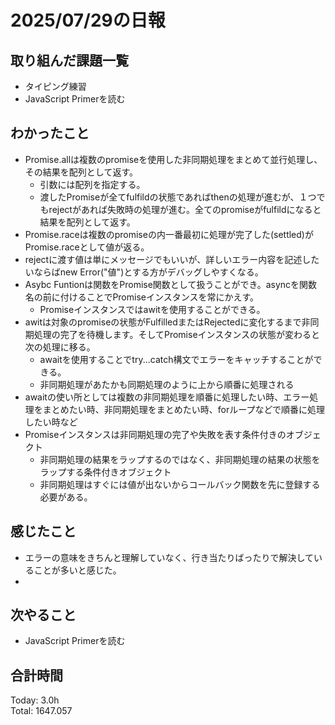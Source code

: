 # 2025/07/29の日報
## 取り組んだ課題一覧
* タイピング練習
* JavaScript Primerを読む
## わかったこと 
* Promise.allは複数のpromiseを使用した非同期処理をまとめて並行処理し、その結果を配列として返す。
  * 引数には配列を指定する。
  * 渡したPromiseが全てfulfildの状態であればthenの処理が進むが、１つでもrejectがあれば失敗時の処理が進む。全てのpromiseがfulfildになると結果を配列として返す。
* Promise.raceは複数のpromiseの内一番最初に処理が完了した(settled)がPromise.raceとして値が返る。
* rejectに渡す値は単にメッセージでもいいが、詳しいエラー内容を記述したいならばnew Error("値")とする方がデバッグしやすくなる。
* Asybc Funtionは関数をPromise関数として扱うことができ。asyncを関数名の前に付けることでPromiseインスタンスを常にかえす。
  * Promiseインスタンスではawitを使用することができる。
* awitは対象のpromiseの状態がFulfilledまたはRejectedに変化するまで非同期処理の完了を待機します。そしてPromiseインスタンスの状態が変わると次の処理に移る。
  * awaitを使用することでtry...catch構文でエラーをキャッチすることができる。
  * 非同期処理があたかも同期処理のように上から順番に処理される 
* awaitの使い所としては複数の非同期処理を順番に処理したい時、エラー処理をまとめたい時、非同期処理をまとめたい時、forループなどで順番に処理したい時など
* Promiseインスタンスは非同期処理の完了や失敗を表す条件付きのオブジェクト
  * 非同期処理の結果をラップするのではなく、非同期処理の結果の状態をラップする条件付きオブジェクト
  * 非同期処理はすぐには値が出ないからコールバック関数を先に登録する必要がある。
## 感じたこと
* エラーの意味をきちんと理解していなく、行き当たりばったりで解決していることが多いと感じた。
* 
## 次やること
* JavaScript Primerを読む
##  合計時間 
Today: 3.0h<br>
Total: 1647.057
